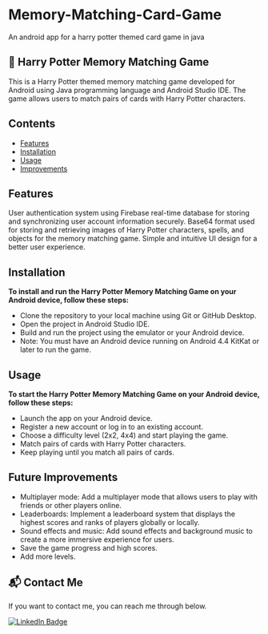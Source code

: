 # Memory-Matching-Card-Game
An android app for a harry potter themed card game in java 

📱 Harry Potter Memory Matching Game
---

This is a Harry Potter themed memory matching game developed for Android using Java programming language and Android Studio IDE. The game allows users to match pairs of cards with Harry Potter characters.

## Contents
+ [Features](https://github.com/caglaozbb/Memory-Matching-Card-Game#features)
+ [Installation](https://github.com/caglaozbb/Memory-Matching-Card-Game#installation)
+ [Usage](https://github.com/caglaozbb/Memory-Matching-Card-Game#usage)
+ [Improvements](https://github.com/caglaozbb/Memory-Matching-Card-Game#future-improvements)
 

## Features
User authentication system using Firebase real-time database for storing and synchronizing user account information securely.
Base64 format used for storing and retrieving images of Harry Potter characters, spells, and objects for the memory matching game.
Simple and intuitive UI design for a better user experience.

## Installation
**To install and run the Harry Potter Memory Matching Game on your Android device, follow these steps:**

+ Clone the repository to your local machine using Git or GitHub Desktop.
+ Open the project in Android Studio IDE.
+ Build and run the project using the emulator or your Android device.
+ Note: You must have an Android device running on Android 4.4 KitKat or later to run the game.

## Usage
**To start the Harry Potter Memory Matching Game on your Android device, follow these steps:**

+ Launch the app on your Android device.
+ Register a new account or log in to an existing account.
+ Choose a difficulty level (2x2, 4x4) and start playing the game.
+ Match pairs of cards with Harry Potter characters.
+ Keep playing until you match all pairs of cards.


## Future Improvements
+ Multiplayer mode: Add a multiplayer mode that allows users to play with friends or other players online.
+ Leaderboards: Implement a leaderboard system that displays the highest scores and ranks of players globally or locally.
+ Sound effects and music: Add sound effects and background music to create a more immersive experience for users.
+ Save the game progress and high scores.
+ Add more levels.

## 📬 Contact Me

If you want to contact me, you can reach me through below.

<a href="https://www.linkedin.com/in/%C3%A7a%C4%9Fla-%C3%B6zbaba-b600ab214/">
    <img src="https://img.shields.io/badge/LinkedIn-blue?style=for-the-badge&logo=linkedin&logoColor=white" alt="LinkedIn Badge"/>
  </a>
